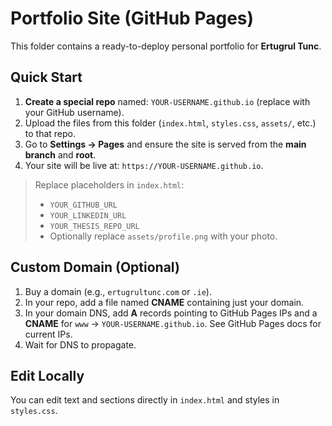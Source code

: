 # Portfolio Site (GitHub Pages)

This folder contains a ready-to-deploy personal portfolio for **Ertugrul Tunc**.

## Quick Start

1. **Create a special repo** named: `YOUR-USERNAME.github.io` (replace with your GitHub username).
2. Upload the files from this folder (`index.html`, `styles.css`, `assets/`, etc.) to that repo.
3. Go to **Settings → Pages** and ensure the site is served from the **main branch** and **root**.
4. Your site will be live at: `https://YOUR-USERNAME.github.io`.

> Replace placeholders in `index.html`:
> - `YOUR_GITHUB_URL`
> - `YOUR_LINKEDIN_URL`
> - `YOUR_THESIS_REPO_URL`
> - Optionally replace `assets/profile.png` with your photo.

## Custom Domain (Optional)

1. Buy a domain (e.g., `ertugrultunc.com` or `.ie`).
2. In your repo, add a file named **CNAME** containing just your domain.
3. In your domain DNS, add **A** records pointing to GitHub Pages IPs and a **CNAME** for `www` → `YOUR-USERNAME.github.io`. See GitHub Pages docs for current IPs.
4. Wait for DNS to propagate.

## Edit Locally

You can edit text and sections directly in `index.html` and styles in `styles.css`.
